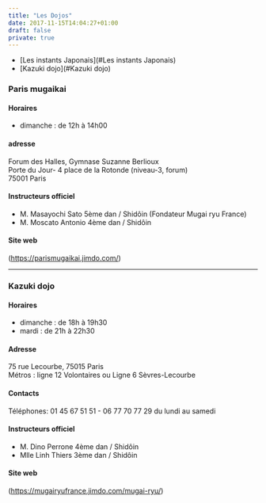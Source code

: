 ```yaml
---
title: "Les Dojos"
date: 2017-11-15T14:04:27+01:00
draft: false
private: true
---
```


* [Les instants Japonais](#Les instants Japonais)
* [Kazuki dojo](#Kazuki dojo)

### Paris mugaikai
#### Horaires
* dimanche : de 12h à 14h00
#### adresse
Forum des Halles, Gymnase Suzanne Berlioux   
Porte du Jour- 4 place de la Rotonde (niveau-3, forum)   
75001 Paris
#### Instructeurs officiel 
* M. Masayochi Sato 5ème dan / Shidôin (Fondateur Mugai ryu France)
* M. Moscato Antonio 4ème dan / Shidôin
#### Site web
(https://parismugaikai.jimdo.com/)

___

### Kazuki dojo
#### Horaires
* dimanche : de 18h à 19h30
* mardi : de 21h à 22h30
#### Adresse
75 rue Lecourbe, 75015 Paris       
Métros : ligne 12 Volontaires ou Ligne 6 Sèvres-Lecourbe
#### Contacts
Téléphones: 01 45 67 51 51 - 06 77 70 77 29 du lundi au samedi
#### Instructeurs officiel 
* M. Dino Perrone 4ème dan / Shidôin
* Mlle Linh Thiers 3ème dan / Shidôin
#### Site web
(https://mugairyufrance.jimdo.com/mugai-ryu/)
